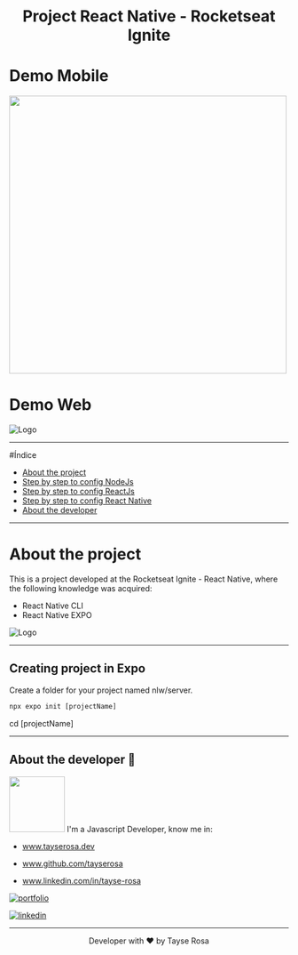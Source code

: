 
<h1 align="center"> Project React Native - Rocketseat Ignite </h1>

# Demo Mobile
<img src="readme.gif" style="height: 500px;">


# Demo Web
![Logo](readme.png)

---

#Índice
- [About the project](#about-the-project)
- [Step by step to config NodeJs](#nodejs-environment-configuration)
- [Step by step to config ReactJs](#reactjs-environment-configuration)
- [Step by step to config React Native](#react-native-environment-configuration)
- [About the developer](#about-the-developer-🚀)

---

# About the project
This is a project developed at the Rocketseat Ignite  - React Native, where the following knowledge was acquired:

- React Native CLI
- React Native EXPO


![Logo](readme2.png)

---

## Creating project in Expo 

Create a folder for your project named nlw/server.
```js
npx expo init [projectName] 
```
cd [projectName]


---

## About the developer 🚀 
<img src="https://github.com/tayserosa.png" width="100">
I'm a Javascript Developer, know me in:


- www.tayserosa.dev

- www.github.com/tayserosa

- www.linkedin.com/in/tayse-rosa

[![portfolio](https://img.shields.io/badge/my_portfolio-000?style=for-the-badge&logo=ko-fi&logoColor=white)](https://www.tayserosa.dev/)


[![linkedin](https://img.shields.io/badge/linkedin-0A66C2?style=for-the-badge&logo=linkedin&logoColor=white)](https://www.linkedin.com/in/tayse-rosa-3b683151/)

---
<p style="text-align: center">Developer with ❤️ by Tayse Rosa</p>

